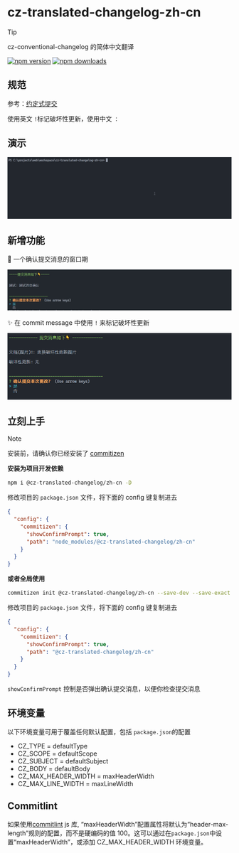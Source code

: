 # cz-translated-changelog-zh-cn

> [!TIP]
> cz-conventional-changelog 的简体中文翻译

[![npm version](https://img.shields.io/npm/v/@cz-translated-changelog/zh-cn.svg?style=flat-square)](https://www.npmjs.com/package/@cz-translated-changelog/zh-cn) [![npm downloads](https://img.shields.io/npm/dm/@cz-translated-changelog/zh-cn.svg?style=flat-square)](http://npm-stat.com/charts.html?package=@cz-translated-changelog/zh-cn&from=2024-03-16)

## 规范

参考：[约定式提交](https://www.conventionalcommits.org/zh-hans/v1.0.0/)

使用英文 `!`标记破坏性更新，使用中文 `：`

## 演示

![演示](https://raw.githubusercontent.com/polarove/cz-translated-changelog-zh-cn/master/assets/demo.gif)

## 新增功能

🚀 一个确认提交消息的窗口期

![新功能](https://raw.githubusercontent.com/polarove/cz-translated-changelog-zh-cn/master/assets/confirm-prompt.png)

✨ 在 commit message 中使用 `!` 来标记破坏性更新

![新功能](https://raw.githubusercontent.com/polarove/cz-translated-changelog-zh-cn/master/assets/exclamation-mark.png)

## 立刻上手

> [!NOTE]
> 安装前，请确认你已经安装了 [commitizen](https://github.com/commitizen/cz-cli)

**安装为项目开发依赖**

```sh
npm i @cz-translated-changelog/zh-cn -D
```

修改项目的 `package.json` 文件，将下面的 config 键复制进去

```json
{
  "config": {
    "commitizen": {
      "showConfirmPrompt": true,
      "path": "node_modules/@cz-translated-changelog/zh-cn"
    }
  }
}
```

**或者全局使用**

```sh [npm]
commitizen init @cz-translated-changelog/zh-cn --save-dev --save-exact
```

修改项目的 `package.json` 文件，将下面的 config 键复制进去

```json
{
  "config": {
    "commitizen": {
      "showConfirmPrompt": true,
      "path": "@cz-translated-changelog/zh-cn"
    }
  }
}
```

`showConfirmPrompt` 控制是否弹出确认提交消息，以便你检查提交消息

## 环境变量

以下环境变量可用于覆盖任何默认配置，包括 `package.json`的配置

- CZ_TYPE = defaultType
- CZ_SCOPE = defaultScope
- CZ_SUBJECT = defaultSubject
- CZ_BODY = defaultBody
- CZ_MAX_HEADER_WIDTH = maxHeaderWidth
- CZ_MAX_LINE_WIDTH = maxLineWidth

## Commitlint

如果使用[commitlint](https://github.com/conventional-changelog/commitlint) js 库, “maxHeaderWidth”配置属性将默认为“header-max-length”规则的配置，而不是硬编码的值 100。这可以通过在`package.json`中设置“maxHeaderWidth”，或添加 CZ_MAX_HEADER_WIDTH 环境变量。
